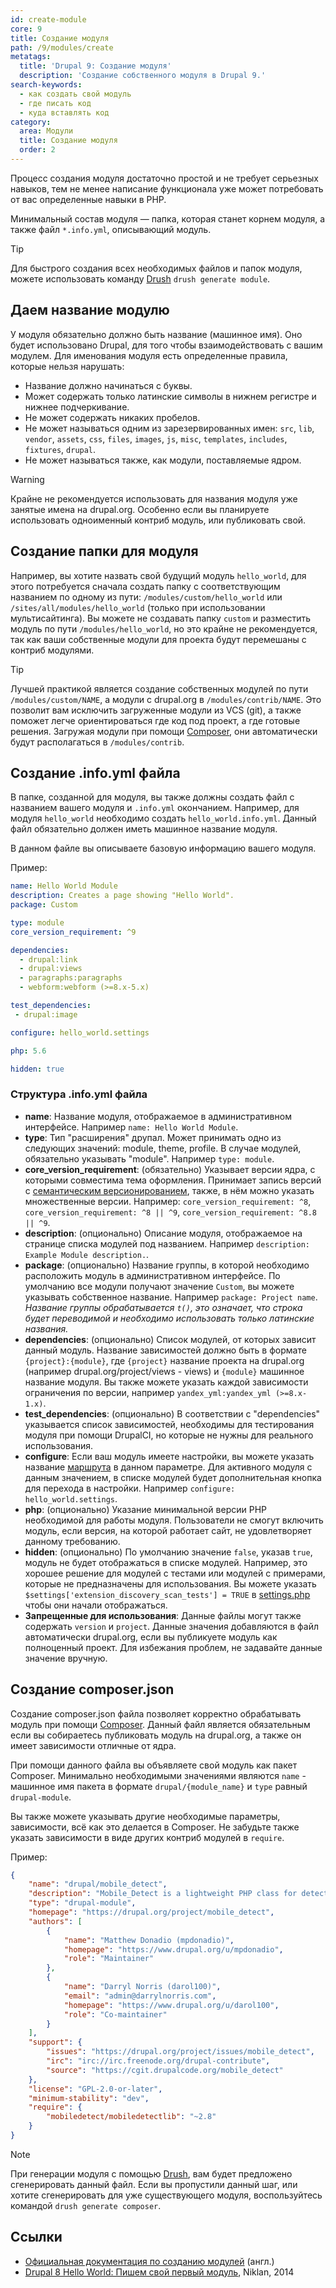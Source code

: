 ```yaml
---
id: create-module
core: 9
title: Создание модуля
path: /9/modules/create
metatags:
  title: 'Drupal 9: Создание модуля'
  description: 'Создание собственного модуля в Drupal 9.'
search-keywords:
  - как создать свой модуль
  - где писать код
  - куда вставлять код
category:
  area: Модули
  title: Создание модуля
  order: 2
---
```


Процесс создания модуля достаточно простой и не требует серьезных навыков, тем не менее написание функционала уже может потребовать от вас определенные навыки в PHP.

Минимальный состав модуля — папка, которая станет корнем модуля, а также файл `*.info.yml`, описывающий модуль.

> [!TIP]
> Для быстрого создания всех необходимых файлов и папок модуля, можете использовать команду [Drush](../../drush.md) `drush generate module`.

## Даем название модулю

У модуля обязательно должно быть название (машинное имя). Оно будет использовано Drupal, для того чтобы взаимодействовать с вашим модулем. Для именования модуля есть определенные правила, которые нельзя нарушать:

- Название должно начинаться с буквы.
- Может содержать только латинские символы в нижнем регистре и нижнее подчеркивание.
- Не может содержать никаких пробелов.
- Не может называться одним из зарезервированных имен: `src`, `lib`, `vendor`, `assets`, `css`, `files`, `images`, `js`, `misc`, `templates`, `includes`, `fixtures`, `drupal`.
- Не может называться также, как модули, поставляемые ядром.

> [!WARNING]
> Крайне не рекомендуется использовать для названия модуля уже занятые имена на drupal.org. Особенно если вы планируете использовать одноименный контриб модуль, или публиковать свой.

## Создание папки для модуля

Например, вы хотите назвать свой будущий модуль `hello_world`, для этого потребуется сначала создать папку с соответствующим названием по одному из пути: `/modules/custom/hello_world` или `/sites/all/modules/hello_world` (только при использовании мультисайтинга). Вы можете не создавать папку `custom` и разместить модуль по пути `/modules/hello_world`, но это крайне не рекомендуется, так как ваши собственные модули для проекта будут перемешаны с контриб модулями.

> [!TIP]
> Лучшей практикой является создание собственных модулей по пути `/modules/custom/NAME`, а модули с drupal.org в `/modules/contrib/NAME`. Это позволит вам исключить загруженные модули из VCS (git), а также поможет легче ориентироваться где код под проект, а где готовые решения. Загружая модули при помощи [Composer](../../composer/composer.md), они автоматически будут располагаться в `/modules/contrib`.

## Создание .info.yml файла

В папке, созданной для модуля, вы также должны создать файл с названием вашего модуля и `.info.yml` окончанием. Например, для модуля `hello_world` необходимо создать `hello_world.info.yml`. Данный файл обязательно должен иметь машинное название модуля.

В данном файле вы описываете базовую информацию вашего модуля.

Пример:

```yaml
name: Hello World Module
description: Creates a page showing "Hello World".
package: Custom

type: module
core_version_requirement: ^9

dependencies:
  - drupal:link
  - drupal:views
  - paragraphs:paragraphs
  - webform:webform (>=8.x-5.x)

test_dependencies:
 - drupal:image

configure: hello_world.settings

php: 5.6

hidden: true
```

### Структура .info.yml файла

- **name**: Название модуля, отображаемое в административном интерфейсе. Например `name: Hello World Module`.
- **type**: Тип "расширения" друпал. Может принимать одно из следующих значений: module, theme, profile. В случае модулей, обязательно указывать "module". Например `type: module`.
- **core_version_requirement**: (обязательно) Указывает версии ядра, с которыми совместима тема оформления. Принимает запись версий с [семантическим версионированием](../../semver.md), также, в нём можно указать множественные версии. Например: `core_version_requirement: ^8`, `core_version_requirement: ^8 || ^9`, `core_version_requirement: ^8.8 || ^9`.
- **description**: (опционально) Описание модуля, отображаемое на странице списка модулей под названием. Например `description: Example Module description.`.
- **package**: (опционально) Название группы, в которой необходимо расположить модуль в административном интерфейсе. По умолчанию все модули получают значение `Custom`, вы можете указывать собственное название. Например `package: Project name`. _Название группы обрабатывается `t()`, это означает, что строка будет переводимой и необходимо использовать только латинские названия._
- **dependencies**: (опционально) Список модулей, от которых зависит данный модуль. Название зависимостей должно быть в формате `{project}:{module}`, где `{project}` название проекта на drupal.org (например drupal.org/project/views - views) и `{module}` машинное название модуля. Вы также можете указать каждой зависимости ограничения по версии, например `yandex_yml:yandex_yml (>=8.x-1.x)`.
- **test_dependencies**: (опционально) В соответствии с "dependencies" указывается список зависимостей, необходимы для тестирования модуля при помощи DrupalCI, но которые не нужны для реального использования.
- **configure**: Если ваш модуль имеете настройки, вы можете указать название [маршрута](../routing/routing.md) в данном параметре. Для активного модуля с данным значением, в списке модулей будет дополнительная кнопка для перехода в настройки. Например `configure: hello_world.settings`.
- **php**: (опционально) Указание минимальной версии PHP необходимой для работы модуля. Пользователи не смогут включить модуль, если версия, на которой работает сайт, не удовлетворяет данному требованию.
- **hidden**: (опционально) По умолчанию значение `false`, указав `true`, модуль не будет отображаться в списке модулей. Например, это хорошее решение для модулей с тестами или модулей с примерами, которые не предназначены для использования. Вы можете указать `$settings['extension_discovery_scan_tests'] = TRUE` в [settings.php](../settings-php.md) чтобы они начали отображаться.
- **Запрещенные для использования**: Данные файлы могут также содержать `version` и `project`. Данные значения добавляются в файл автоматически drupal.org, если вы публикуете модуль как полноценный проект. Для избежания проблем, не задавайте данные значение вручную.

## Создание composer.json

Создание composer.json файла позволяет корректно обрабатывать модуль при помощи [Composer](../../composer/composer.md). Данный файл является обязательным если вы собираетесь публиковать модуль на drupal.org, а также он имеет зависимости отличные от ядра.

При помощи данного файла вы объявляете свой модуль как пакет Composer. Минимально необходимыми значениями являются `name` - машинное имя пакета в формате `drupal/{module_name}` и `type` равный `drupal-module`.

Вы также можете указывать другие необходимые параметры, зависимости, всё как это делается в Composer. Не забудьте также указать зависимости в виде других контриб модулей в `require`.

Пример:

```json
{
    "name": "drupal/mobile_detect",
    "description": "Mobile_Detect is a lightweight PHP class for detecting mobile devices.",
    "type": "drupal-module",
    "homepage": "https://drupal.org/project/mobile_detect",
    "authors": [
        {
            "name": "Matthew Donadio (mpdonadio)",
            "homepage": "https://www.drupal.org/u/mpdonadio",
            "role": "Maintainer"
        },
        {
            "name": "Darryl Norris (darol100)",
            "email": "admin@darrylnorris.com",
            "homepage": "https://www.drupal.org/u/darol100",
            "role": "Co-maintainer"
        }
    ],
    "support": {
        "issues": "https://drupal.org/project/issues/mobile_detect",
        "irc": "irc://irc.freenode.org/drupal-contribute",
        "source": "https://cgit.drupalcode.org/mobile_detect"
    },
    "license": "GPL-2.0-or-later",
    "minimum-stability": "dev",
    "require": {
        "mobiledetect/mobiledetectlib": "~2.8"
    }
}
```

> [!NOTE]
> При генерации модуля с помощью [Drush](../../drush.md), вам будет предложено сгенерировать данный файл. Если вы пропустили данный шаг, или хотите сгенерировать для уже существующего модуля, воспользуйтесь командой `drush generate composer`.

## Ссылки

- [Официальная документация по созданию модулей](https://www.drupal.org/docs/8/creating-custom-modules) (англ.)
- [Drupal 8 Hello World: Пишем свой первый модуль](https://niklan.net/blog/66), Niklan, 2014
